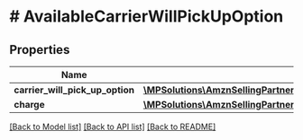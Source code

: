 # # AvailableCarrierWillPickUpOption

## Properties

Name | Type | Description | Notes
------------ | ------------- | ------------- | -------------
**carrier_will_pick_up_option** | [**\MPSolutions\AmznSellingPartnerApi\Models\MerchantFulfillment\CarrierWillPickUpOption**](CarrierWillPickUpOption.md) |  |
**charge** | [**\MPSolutions\AmznSellingPartnerApi\Models\MerchantFulfillment\CurrencyAmount**](CurrencyAmount.md) |  |

[[Back to Model list]](../../README.md#models) [[Back to API list]](../../README.md#endpoints) [[Back to README]](../../README.md)
